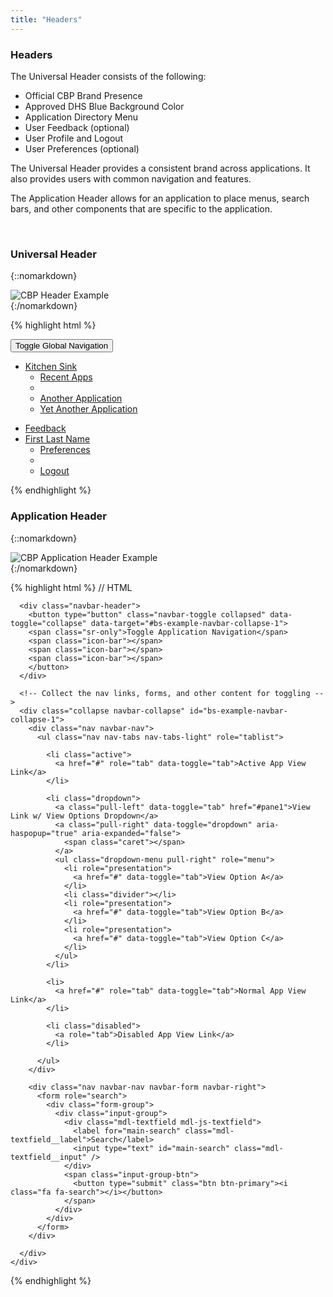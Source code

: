 ```yaml
---
title: "Headers"
---
```



<div class="pl-pattern">
<h3>Headers</h3>

The Universal Header consists of the following:

- Official CBP Brand Presence
- Approved DHS Blue Background Color
- Application Directory Menu
- User Feedback (optional)
- User Profile and Logout
- User Preferences (optional)

The Universal Header provides a consistent brand across applications.  It also provides
users with common navigation and features.


The Application Header allows for an application to place menus, search bars, and other components that are specific to the application.  

&nbsp;

</div>

<div class="pl-pattern">

### Universal Header

{::nomarkdown}
<div class="pl-preview">
    <img  src="../../generated/images/cbp-header.png" alt="CBP Header Example">
</div>
{:/nomarkdown}

{% highlight html %}
<div role="navigation" class="cbp-header">
<div class="container-fluid">
  <div class="navbar-header">
    <a class="navbar-brand" href="../">
      <div class="cbp-brand"></div>
      <div class="dhs-brand"></div>
    </a>
    <button data-target="#navbar-user-info" data-toggle="collapse" type="button" class="navbar-toggle">
    <span class="sr-only">Toggle Global Navigation</span>
    </button>
  </div>
  <div id="navbar-user-info" class="navbar-collapse collapse">
    <ul class="nav navbar-nav navbar-left">
      <li class="dropdown">
        <a class="dropdown-toggle" data-toggle="dropdown" role="button" href="#">
          Kitchen Sink <span class="caret"></span> <!-- Your application name goes here!!!-->
        </a>
        <ul class="dropdown-menu" role="menu">
          <li><a href="#">Recent Apps</a></li>
          <li class="divider"></li>
          <li><a href="#">Another Application</a></li>
          <li><a href="#">Yet Another Application</a></li>
        </ul>
      </li>
    </ul>
    <ul class="nav navbar-nav navbar-right">
      <li>
        <a href="#">
          <span class="fa fa-comment"></span>
          <span class="hidden-sm">Feedback</span>
        </a>
      </li>
      <li data-toggle="hover" class="dropdown">
        <a href="#" data-toggle="dropdown" class="dropdown-toggle">
          <span class="fa fa-user"></span>
          <span class="hidden-sm" title="FIRST.LAST@CBP.DHS.GOV">First Last Name</span>
          <span class="caret"></span>
        </a>
        <ul rel="right-menu-links" role="menu" class="dropdown-menu">
          <li>
            <a title="Preferences" href="#">Preferences</a>
          </li>
          <li class="divider"></li>
          <li>
            <a title="Logout" href="#">Logout</a>
          </li>
        </ul>
      </li>
    </ul>
  </div>
</div>
</div>

{% endhighlight %}
</div>

<div class="pl-pattern">

### Application Header

{::nomarkdown}
<div class="pl-preview">
    <img  src="../../generated/images/cbp-application-header.png" alt="CBP Application Header Example">
</div>
{:/nomarkdown}

{% highlight html %}
// HTML
  <div role="navigation" class="app-header">
    <div class="container-fluid">

      <div class="navbar-header">
        <button type="button" class="navbar-toggle collapsed" data-toggle="collapse" data-target="#bs-example-navbar-collapse-1">
        <span class="sr-only">Toggle Application Navigation</span>
        <span class="icon-bar"></span>
        <span class="icon-bar"></span>
        <span class="icon-bar"></span>
        </button>
      </div>

      <!-- Collect the nav links, forms, and other content for toggling -->
      <div class="collapse navbar-collapse" id="bs-example-navbar-collapse-1">
        <div class="nav navbar-nav">
          <ul class="nav nav-tabs nav-tabs-light" role="tablist">

            <li class="active">
              <a href="#" role="tab" data-toggle="tab">Active App View Link</a>
            </li>

            <li class="dropdown">
              <a class="pull-left" data-toggle="tab" href="#pane1">View Link w/ View Options Dropdown</a>
              <a class="pull-right" data-toggle="dropdown" aria-haspopup="true" aria-expanded="false">
                <span class="caret"></span>
              </a>
              <ul class="dropdown-menu pull-right" role="menu">
                <li role="presentation">
                  <a href="#" data-toggle="tab">View Option A</a>
                </li>
                <li class="divider"></li>
                <li role="presentation">
                  <a href="#" data-toggle="tab">View Option B</a>
                </li>
                <li role="presentation">
                  <a href="#" data-toggle="tab">View Option C</a>
                </li>
              </ul>
            </li>

            <li>
              <a href="#" role="tab" data-toggle="tab">Normal App View Link</a>
            </li>

            <li class="disabled">
              <a role="tab">Disabled App View Link</a>
            </li>

          </ul>
        </div>

        <div class="nav navbar-nav navbar-form navbar-right">
          <form role="search">
            <div class="form-group">
              <div class="input-group">
                <div class="mdl-textfield mdl-js-textfield">
                  <label for="main-search" class="mdl-textfield__label">Search</label>
                  <input type="text" id="main-search" class="mdl-textfield__input" />
                </div>
                <span class="input-group-btn">
                  <button type="submit" class="btn btn-primary"><i class="fa fa-search"></i></button>
                </span>
              </div>
            </div>
          </form>
        </div>

      </div>
    </div>
  </div>
{% endhighlight %}
</div>
